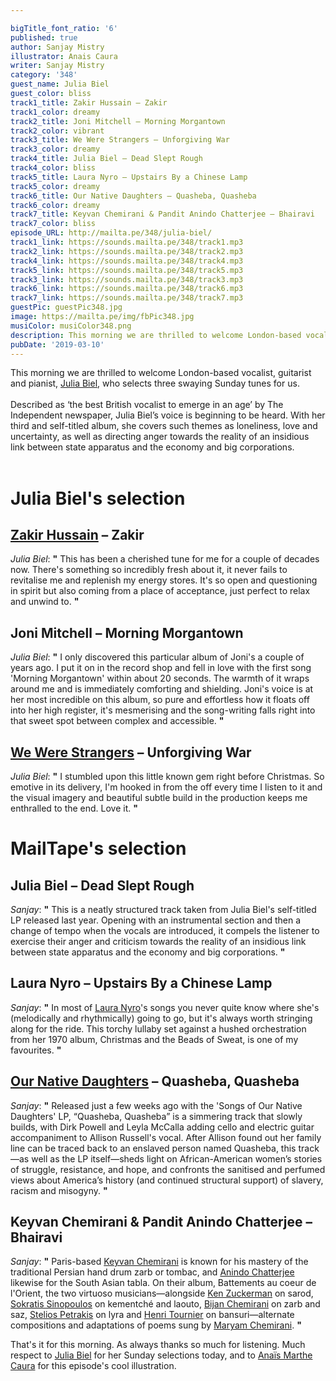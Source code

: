 ```yaml
---

bigTitle_font_ratio: '6'
published: true
author: Sanjay Mistry
illustrator: Anais Caura
writer: Sanjay Mistry
category: '348'
guest_name: Julia Biel
guest_color: bliss
track1_title: Zakir Hussain – Zakir
track1_color: dreamy
track2_title: Joni Mitchell – Morning Morgantown
track2_color: vibrant
track3_title: We Were Strangers – Unforgiving War
track3_color: dreamy
track4_title: Julia Biel – Dead Slept Rough
track4_color: bliss
track5_title: Laura Nyro – Upstairs By a Chinese Lamp
track5_color: dreamy
track6_title: Our Native Daughters – Quasheba, Quasheba
track6_color: dreamy
track7_title: Keyvan Chemirani & Pandit Anindo Chatterjee – Bhairavi
track7_color: bliss
episode_URL: http://mailta.pe/348/julia-biel/
track1_link: https://sounds.mailta.pe/348/track1.mp3
track2_link: https://sounds.mailta.pe/348/track2.mp3
track4_link: https://sounds.mailta.pe/348/track4.mp3
track5_link: https://sounds.mailta.pe/348/track5.mp3
track3_link: https://sounds.mailta.pe/348/track3.mp3
track6_link: https://sounds.mailta.pe/348/track6.mp3
track7_link: https://sounds.mailta.pe/348/track7.mp3
guestPic: guestPic348.jpg
image: https://mailta.pe/img/fbPic348.jpg
musiColor: musiColor348.png
description: This morning we are thrilled to welcome London-based vocalist, guitarist and pianist, Julia Biel, who selects three swaying Sunday tunes for us.
pubDate: '2019-03-10'
---
```

This morning we are thrilled to welcome London-based vocalist, guitarist and pianist, [Julia Biel](http://www.juliabiel.com/), who selects three swaying Sunday tunes for us.
<br><br>
Described as ‘the best British vocalist to emerge in an age’ by The Independent newspaper, Julia Biel’s voice is beginning to be heard. With her third and self-titled album, she covers such themes as loneliness, love and uncertainty, as well as directing anger towards the reality of an insidious link between state apparatus and the economy and big corporations.<br><br>


# Julia Biel's selection

## [Zakir Hussain](http://www.zakirhussain.com/) – Zakir
_Julia Biel_: **"** This has been a cherished tune for me for a couple of decades now. There's something so incredibly fresh about it, it never fails to revitalise me and replenish my energy stores. It's so open and questioning in spirit but also coming from a place of acceptance, just 
perfect to relax and unwind to. **"** 

## Joni Mitchell – Morning Morgantown
_Julia Biel_: **"** I only discovered this particular album of Joni's a couple of years ago. I put it on in the record shop and fell in love with the first song 'Morning Morgantown' within about 20 seconds. The warmth of it wraps around me and is immediately comforting and shielding. Joni's voice is at her most incredible on this album, so pure and effortless how it floats off into her high register, it's mesmerising and the song-writing falls right into that sweet spot between complex and accessible. **"** 

## [We Were Strangers](http://www.wewerestrangers.co.uk/) – Unforgiving War
_Julia Biel_: **"** I stumbled upon this little known gem right before Christmas. So emotive in its delivery, I'm hooked in from the off every time I listen to it and the visual imagery and beautiful subtle build in the production keeps me enthralled to the end. Love it. **"** 


# MailTape's selection

## Julia Biel – Dead Slept Rough
_Sanjay_: **"** This is a neatly structured track taken from Julia Biel's self-titled LP released last year. Opening with an instrumental section and then a change of tempo when the vocals are introduced, it compels the listener to exercise their anger and criticism towards the reality of an insidious link between state apparatus and the economy and big corporations. **"** 

## Laura Nyro – Upstairs By a Chinese Lamp
_Sanjay_: **"** In most of [Laura Nyro](http://www.lauranyro.com/)'s songs you never quite know where she's (melodically and rhythmically) going to go, but it's always worth stringing along for the ride. This torchy lullaby set against a hushed orchestration from her 1970 album, Christmas and the Beads of Sweat, is one of my favourites. **"** 

## [Our Native Daughters](https://folkways.si.edu/songs-of-our-native-daughters) – Quasheba, Quasheba
_Sanjay_: **"** Released just a few weeks ago with the 'Songs of Our Native Daughters' LP, “Quasheba, Quasheba” is a simmering track that slowly builds, with Dirk Powell and Leyla McCalla adding cello and electric guitar accompaniment to Allison Russell's vocal. After Allison found out her family line can be traced back to an enslaved person named Quasheba, this track—as well as the LP itself—sheds light on African-American women’s stories of struggle, resistance, and hope, and confronts the sanitised and perfumed views about America’s history (and continued structural support) of slavery, racism and misogyny. **"** 

## Keyvan Chemirani & Pandit Anindo Chatterjee – Bhairavi
_Sanjay_: **"** Paris-based [Keyvan Chemirani](https://en.wikipedia.org/wiki/Chemirani_Ensemble) is known for his mastery of the traditional Persian hand drum zarb or tombac, and [Anindo Chatterjee](https://en.wikipedia.org/wiki/Anindo_Chatterjee) likewise for the South Asian tabla. On their album, Battements au coeur de l'Orient, the two virtuoso musicians—alongside [Ken Zuckerman](http://www.kenzuckerman.com/) on sarod, [Sokratis Sinopoulos](https://www.sokratissinopoulos.com/) on kementché and laouto, [Bijan Chemirani](http://bijanchemirani.com/) on zarb and saz, [Stelios Petrakis](http://www.steliospetrakis.com/) on lyra and [Henri Tournier](http://www.henritournier.fr/home.html) on bansuri—alternate compositions and adaptations of poems sung by [Maryam Chemirani](https://www.youtube.com/watch?v=7HOqg3MQYiM). **"** 


That's it for this morning. As always thanks so much for listening. Much respect to [Julia Biel](http://www.juliabiel.com/) for her Sunday selections today, and to [Anaïs Marthe Caura](https://vimeo.com/anaismarthecaura) for this episode's cool illustration.
